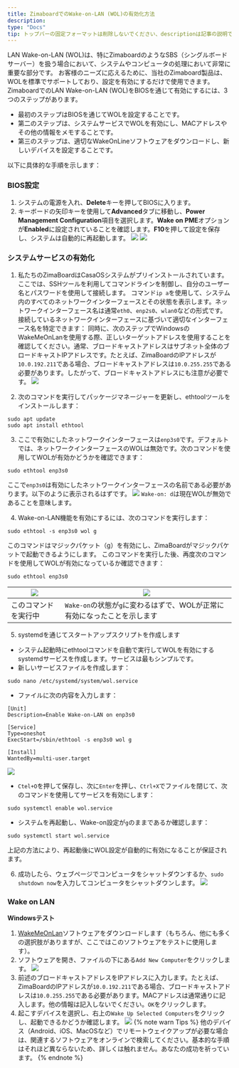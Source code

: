 ```yaml
---
title: ZimaboardでのWake-on-LAN (WOL)の有効化方法
description: 
type: "Docs"
tip: トップバーの固定フォーマットは削除しないでください、descriptionは記事の説明です。未入力の場合は内容の最初の段落を切り取ります。
---
```

LAN Wake-on-LAN (WOL)は、特にZimaboardのようなSBS（シングルボードサーバー）を扱う場合において、システムやコンピュータの処理において非常に重要な部分です。
お客様のニーズに応えるために、当社のZimaboard製品は、WOLを標準でサポートしており、設定を有効にするだけで使用できます。
ZimaboardでのLAN Wake-on-LAN (WOL)をBIOSを通じて有効にするには、3つのステップがあります。
- 最初のステップはBIOSを通じてWOLを設定することです。
- 第二のステップは、システムサービスでWOLを有効にし、MACアドレスやその他の情報をメモすることです。
- 第三のステップは、適切なWakeOnLineソフトウェアをダウンロードし、新しいデバイスを設定することです。

以下に具体的な手順を示します：

### BIOS設定
1. システムの電源を入れ、**Delete**キーを押してBIOSに入ります。
2. キーボードの矢印キーを使用して**Advanced**タブに移動し、**Power Management Configuration**項目を選択します。**Wake on PME**オプションが**Enabled**に設定されていることを確認します。**F10**を押して設定を保存し、システムは自動的に再起動します。
   ![](https://manage.icewhale.io/api/static/docs/1730194172109_image.png)
   ![](https://manage.icewhale.io/api/static/docs/1730194187655_image.png)

### システムサービスの有効化

1. 私たちのZimaBoardはCasaOSシステムがプリインストールされています。ここでは、SSHツールを利用してコマンドラインを制御し、自分のユーザー名とパスワードを使用して接続します。
コマンド`ip a`を使用して、システム内のすべてのネットワークインターフェースとその状態を表示します。ネットワークインターフェース名は通常`eth0`、`enp2s0`、`wlan0`などの形式です。接続しているネットワークインターフェースに基づいて適切なインターフェース名を特定できます：
同時に、次のステップでWindowsのWakeMeOnLanを使用する際、正しいターゲットアドレスを使用することを確認してください。通常、ブロードキャストアドレスはサブネット全体のブロードキャストIPアドレスです。たとえば、ZimaBoardのIPアドレスが`10.0.192.211`である場合、ブロードキャストアドレスは`10.0.255.255`である必要があります。したがって、ブロードキャストアドレスにも注意が必要です。
![](https://manage.icewhale.io/api/static/docs/1730195494901_copyImage.jpeg)

2. 次のコマンドを実行してパッケージマネージャーを更新し、ethtoolツールをインストールします：
```
sudo apt update
sudo apt install ethtool
```

3. ここで有効にしたネットワークインターフェースは`enp3s0`です。デフォルトでは、ネットワークインターフェースのWOLは無効です。次のコマンドを使用してWOLが有効かどうかを確認できます：
```
sudo ethtool enp3s0
```
ここで`enp3s0`は有効にしたネットワークインターフェースの名前である必要があります。以下のように表示されるはずです。
![](https://manage.icewhale.io/api/static/docs/1730196409296_image.png)
`Wake-on: d`は現在WOLが無効であることを意味します。

4. Wake-on-LAN機能を有効にするには、次のコマンドを実行します：
```
sudo ethtool -s enp3s0 wol g
```
このコマンドはマジックパケット（g）を有効にし、ZimaBoardがマジックパケットで起動できるようにします。
このコマンドを実行した後、再度次のコマンドを使用してWOLが有効になっているか確認できます：
```
sudo ethtool enp3s0
```

| ![](https://manage.icewhale.io/api/static/docs/1730196776593_image.png) | ![](https://manage.icewhale.io/api/static/docs/1730196793376_image.png) |
| - | - |
| このコマンドを実行中 | `Wake-on`の状態が`g`に変わるはずで、WOLが正常に有効になったことを示します |


5. systemdを通じてスタートアップスクリプトを作成します
- システム起動時にethtoolコマンドを自動で実行してWOLを有効にするsystemdサービスを作成します。サービスは最もシンプルです。
- 新しいサービスファイルを作成します：
```
sudo nano /etc/systemd/system/wol.service
```
- ファイルに次の内容を入力します：
```
[Unit]
Description=Enable Wake-on-LAN on enp3s0

[Service]
Type=oneshot
ExecStart=/sbin/ethtool -s enp3s0 wol g

[Install]
WantedBy=multi-user.target
```
![](https://manage.icewhale.io/api/static/docs/1730197095005_image.png)
- `Ctel+O`を押して保存し、次に`Enter`を押し、`Ctrl+X`でファイルを閉じて、次のコマンドを使用してサービスを有効にします：
```
sudo systemctl enable wol.service
```

- システムを再起動し、Wake-on設定が`g`のままであるか確認します：
```
sudo systemctl start wol.service
```

上記の方法により、再起動後にWOL設定が自動的に有効になることが保証されます。

6. 成功したら、ウェブページでコンピュータをシャットダウンするか、`sudo shutdown now`を入力してコンピュータをシャットダウンします。
![](https://manage.icewhale.io/api/static/docs/1730197245860_image.png)

### Wake on LAN

**Windowsテスト**
1. [WakeMeOnLan](https://sourceforge.net/projects/wakemeonlan/)ソフトウェアをダウンロードします（もちろん、他にも多くの選択肢がありますが、ここではこのソフトウェアをテストに使用します）。
2. ソフトウェアを開き、ファイルの下にある`Add New Computer`をクリックします。
![](https://manage.icewhale.io/api/static/docs/1730197626956_image.png)
3. 前述のブロードキャストアドレスをIPアドレスに入力します。たとえば、ZimaBoardのIPアドレスが`10.0.192.211`である場合、ブロードキャストアドレスは`10.0.255.255`である必要があります。MACアドレスは通常通りに記入します。他の情報は記入しないでください。`OK`をクリックします。
4. 起こすデバイスを選択し、右上の`Wake Up Selected Computers`をクリックし、起動できるかどうか確認します。
![](https://manage.icewhale.io/api/static/docs/1730197821740_image.png)
{% note warn Tips %}
他のデバイス（Android、iOS、MacOSなど）でリモートウェイクアップが必要な場合は、関連するソフトウェアをオンラインで検索してください。基本的な手順はそれほど異ならないため、詳しくは触れません。あなたの成功を祈っています。
{% endnote %}